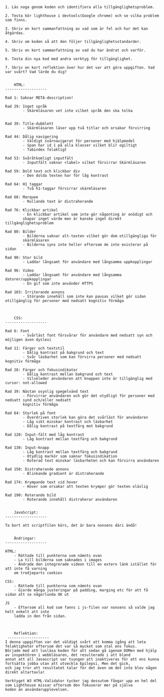     1. Läs noga genom koden och identifiera alla tillgänglighetsproblem.
    
    2. Testa kör lighthouse i devtools(Google chrome) och se vilka problem som finns.

    3. Skriv en kort sammanfattning av vad som är fel och hur det kan åtgärdas.

    4. Skriv om koden så att den följer tillgänglighetsstandarder.

    5. Skriv en kort sammanfattning av vad du har ändrat och varför.

    6. Testa din nya kod med andra verktyg för tillgänglighet.

    7. Skriv en kort reflektion över hur det var att göra uppgiften. Vad var svårt? Vad lärde du dig?


        HTML:
    -------------------

    Rad 1: Saknar META-description!

    Rad 29: Inget språk 
            - Skärmläsaren vet inte vilket språk den ska tolka


    Rad 39: Title-dubblett
            - Skärmläsaren läser upp två titlar och orsakar förvirring

    Rad 44: Dålig navigering
            - Väldigt svårnavigerat för personer med hjälpmedel
            - Span har id 1 på alla klasser vilket blir ogiltigt
            - Tabindex felaktigt

    Rad 53: Svåråtkomligt inputfält
            - Inputfält saknar <label> vilket förvirrar Skärmläsaren

    Rad 59: Dold text och klickbar div
            - Den dolda texten har för låg kontrast

    Rad 64: H1 taggar
            - Två h1-taggar förvirrar skärmläsaren

    Rad 68: Marquee 
            - Rullande text är distraherande

    Rad 76: Klickbar artikel
            - En klickbar artikel som inte gör någonting är onödigt och 
            skapar inget värde men är kanske inget direkt tillgänglighetsproblem 

    Rad 80: Bilder
            - Bilderna saknar alt-texten vilket gör dom otillgängliga för 
            skärmläsaren
            - Bilderna syns inte heller eftersom de inte existerar på sidan

    Rad 90: Stor bild
            - Laddar långsamt för användare med långsamma uppkopplingar

    Rad 96: Video
            - Laddar långsamt för användare med långsamma datorer/uppkopplingar
            - En gif som inte använder HTTPS

    Rad 103: Irriterande annons
            - Störande innehåll som inte kan pausas vilket gör sidan otillgänglig för personer med nedsatt kognitiv förmåga



        CSS:
    -------------------

    Rad 6: Font
            - Svårläst font försvårar för användare med nedsatt syn och möjligen även dyslexi

    Rad 11: Färger och textstil
            - Dålig kontrast på bakgrund och text
            - Svår läsbarhet som kan förvirra personer med nedsatt kognitiv förmåga

    Rad 28: Färger och fokusindikator
            - Dålig kontrast mellan bakgrund och text
            - Vilseleder användaren att knappen inte är tillgänglig med cursor: not-allowed

    Rad 39: Nästan osynlig spegelvänd text
            - Förvirrar användaren och gör det otydligt för personer med nedsatt synd och/eller nedsatt
            kognitiv förmåga

    Rad 64: Storlek på font
            - Överdriven storlek kan göra det svårläst för användaren
            - Låg vikt minskar kontrast och läsbarhet
            - Dålig kontrast på textfärg mot bakgrund
 
    Rad 120: Input-fält med låg kontrast
            - Låg kontrast mellan textfärg och bakgrund 

    Rad 130: Input-knapp
            - Låg kontrast mellan textfärg och bakgrund
            - Otydlig markör som saknar fokusindikation
            - Roterad text minskar läsbarheten och kan förvirra användaren

    Rad 150: Distraherande annons
            - Blinkande gradient är distraherande

    Rad 174: Krympande text vid hover
            - Hover som orsakar att texten krymper gör texten oläslig

    Rad 190: Roterande bild
            - Roterande innehåll distraherar användaren


        JavaScript:
    -------------------

    Ta bort att scriptfilen körs, det är bara nonsens däri ändå!


        Ändringar:
    -------------------

    HTML: 
        - Rättade till punkterna som nämnts ovan
        - La till bilderna som saknades i images
        - Ändrade den integrerade videon till en extern länk istället för att inte få varning
        om tredjeparts cookies

    CSS:
        - Rättade till punkterna som nämnts ovan
        - Gjorde många justeringar på padding, marging etc för att få sidan att se någorlunda OK ut

    JS
        - Eftersom all kod som fanns i js-filen var nonsens så valde jag helt enkelt att inte
        ladda in den från sidan.



        Reflektion:
     -------------------
    I denna uppgiften var det väldigt svårt att komma igång att leta felaktigheter eftersom det var så mycket som stal ens fokus.
    Började med att lusläsa koden för att sedan gå igenom DOMen med hjälp av inspektören i webbläsaren, det resulterade i att bland
    annat att all Javascript var tvungen att inaktiveras för att ens kunna fortsätta jobba utan att utveckla Epilepsi. Men det gick,
    och jag tror att resultatet talar för det även om det inte blev någon direkt altartavla!

    Verktyget W3 HTML-Validator tycker jag dessutom fångar upp en hel del som Lighthouse missar eftersom den fokuserar mer på själva 
    koden än användarupplevelsen. 
